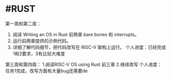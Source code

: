 #RUST
=
第一周和第二周：
1. 阅读 Writing an OS in Rust 前两章 bare bones 和 interrupts。
2. 运行前两章提供的示例代码。
3. 详细了解代码细节，把代码改写在 RISC-V 架构上运行。
个人进度：已经完成1和2要求，3有比较大难度

第三周和第四周：
1.阅读RISC-V OS using Rust 前三章
2.继续改写
个人进度：任务1完成，改写方面有大量bug还需要de


